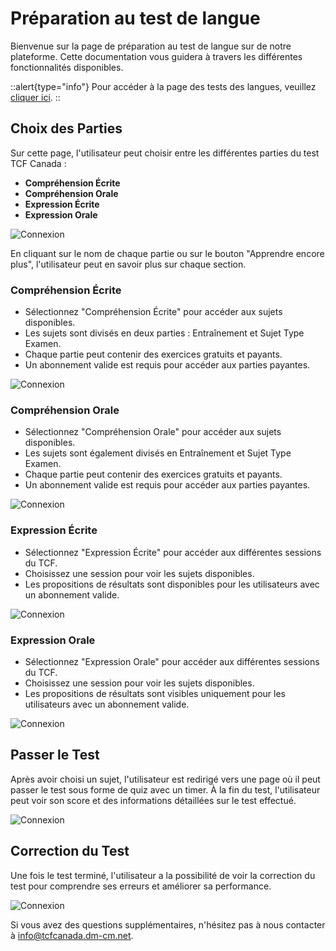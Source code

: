 # Préparation au test de langue

Bienvenue sur la page de préparation au test de langue sur de notre plateforme. Cette documentation vous guidera à travers les différentes fonctionnalités disponibles.

::alert{type="info"}
Pour accéder à la page des tests des langues, veuillez [cliquer ici](https://tcfcanada.dm-cm.net/quizzes).
::

## Choix des Parties

Sur cette page, l'utilisateur peut choisir entre les différentes parties du test TCF Canada :

- **Compréhension Écrite**
- **Compréhension Orale**
- **Expression Écrite**
- **Expression Orale**

![Connexion](/img/authentification/27.png)

En cliquant sur le nom de chaque partie ou sur le bouton "Apprendre encore plus", l'utilisateur peut en savoir plus sur chaque section.

### Compréhension Écrite

- Sélectionnez "Compréhension Écrite" pour accéder aux sujets disponibles.
- Les sujets sont divisés en deux parties : Entraînement et Sujet Type Examen.
- Chaque partie peut contenir des exercices gratuits et payants.
- Un abonnement valide est requis pour accéder aux parties payantes.

![Connexion](/img/authentification/28.png)

### Compréhension Orale

- Sélectionnez "Compréhension Orale" pour accéder aux sujets disponibles.
- Les sujets sont également divisés en Entraînement et Sujet Type Examen.
- Chaque partie peut contenir des exercices gratuits et payants.
- Un abonnement valide est requis pour accéder aux parties payantes.

![Connexion](/img/authentification/28.png)

### Expression Écrite

- Sélectionnez "Expression Écrite" pour accéder aux différentes sessions du TCF.
- Choisissez une session pour voir les sujets disponibles.
- Les propositions de résultats sont disponibles pour les utilisateurs avec un abonnement valide.

![Connexion](/img/authentification/29.png)

### Expression Orale

- Sélectionnez "Expression Orale" pour accéder aux différentes sessions du TCF.
- Choisissez une session pour voir les sujets disponibles.
- Les propositions de résultats sont visibles uniquement pour les utilisateurs avec un abonnement valide.

![Connexion](/img/authentification/29.png)

## Passer le Test

Après avoir choisi un sujet, l'utilisateur est redirigé vers une page où il peut passer le test sous forme de quiz avec un timer. À la fin du test, l'utilisateur peut voir son score et des informations détaillées sur le test effectué.

![Connexion](/img/authentification/30.png)

## Correction du Test

Une fois le test terminé, l'utilisateur a la possibilité de voir la correction du test pour comprendre ses erreurs et améliorer sa performance.

![Connexion](/img/authentification/31.png)

Si vous avez des questions supplémentaires, n'hésitez pas à nous contacter à info@tcfcanada.dm-cm.net.
